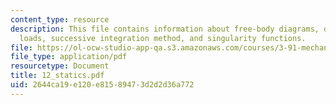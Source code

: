 ```yaml
---
content_type: resource
description: This file contains information about free-body diagrams, distributed
  loads, successive integration method, and singularity functions.
file: https://ol-ocw-studio-app-qa.s3.amazonaws.com/courses/3-91-mechanical-behavior-of-plastics-spring-2007/2644ca19e120e81589473d2d2d36a772_12_statics.pdf
file_type: application/pdf
resourcetype: Document
title: 12_statics.pdf
uid: 2644ca19-e120-e815-8947-3d2d2d36a772
---
```

